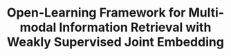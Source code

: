---
title: "Open-Learning Framework for Multi-modal Information Retrieval with Weakly
Supervised Joint Embedding"
collection: publications
permalink: /publications/symposiums-posters/WesJem
# date: 2020-06-08
year: 2022
venue: 'AAAI Spring Symposium' #  on Designing Artificial Intelligence for Open Worlds
venue-type: 'Symposium'
research-category: 'Multimodal Information Retrieval'
website-separation-category: 'c1' #'c2'
pdf: 'https://usc-isi-i2.github.io/AAAI2022SS/papers/SSS-22_paper_29.pdf' 

# link: 'https://www.semanticscholar.org/paper/Open-Learning-Framework-for-Multi-modal-Information-Solaiman-Bhargava/1c7f9a0827a83c02683d3c2a2df8249c6ef4f4f4'
# link: 'https://scholar.google.com/citations?view_op=view_citation&hl=en&user=4doGNBIAAAAJ&citation_for_view=4doGNBIAAAAJ:hqOjcs7Dif8C'

authors: '<b><u>KMA Solaiman</u></b> and Bharat Bhargava'
citation: 'KMA Solaiman and Bharat Bhargava, “Open-Learning Framework for Multi-modal Information Retrieval with Weakly Supervised Joint Embedding,” in <i>Designing Artificial Intelligence for Open Worlds</i> at AAAI Spring Symposium 2022.'
# poster
# pdf
# dataset
# slide
# talk/ video
# source code
# award
---